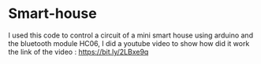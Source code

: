 # Smart-house
I used this code to control a circuit of a  mini smart house using arduino and the bluetooth module HC06, I did a youtube video to show how did it work 
the link of the video :
https://bit.ly/2LBxe9q
